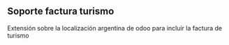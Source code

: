 ## Soporte factura turismo

Extensión sobre la localización argentina de odoo para incluir la factura de turismo

